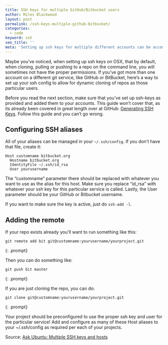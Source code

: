 ```yaml
---
title: SSH keys for multiple GitHub/Bitbucket users
author: Miles Blackwood
layout: post
permalink: /ssh-keys-multiple-github-bitbucket/
categories:
  - code
keyword: ssh
seo_title: ''
meta: 'Setting up ssh keys for multiple different accounts can be accomplished through use of an ssh config file, which you can configure on the OSX command line.'
---
```


Maybe you’ve noticed, when setting up ssh keys on OSX, that by default, when cloning, pulling or pushing to a repo on the command line, you will sometimes not have the proper permissions. If you’ve got more than one account on a different git service, like GitHub or BitBucket, here’s a way to set up your ssh config to allow for dynamic cloning of repos as those particular users.

Before you read the next section, make sure that you’ve set up ssh-keys as provided and added them to your accounts. This guide won’t cover that, as its already been covered in great length over at GitHub: [Generating SSH Keys](https://help.github.com/articles/generating-ssh-keys/). Follow this guide and you can’t go wrong.

## Configuring SSH aliases

All of your aliases can be managed in your `~/.ssh/config`. If you don’t have that file, create it:

~~~
Host customname bitbucket.org
  Hostname bitbucket.org
  IdentityFile ~/.ssh/id_rsa
  User yourusername
~~~

The “customname” parameter there should be replaced with whatever you want to use as the alias for this host. Make sure you replace “id_rsa” with whatever your ssh key for this particular service is called. Lastly, the User parameter should be your GitHub or Bitbucket username.

If you want to make sure the key is active, just do `ssh-add -l`.

## Adding the remote

If your repo exists already you’ll want to run something like this:

~~~
git remote add bit git@customname:yourusername/yourproject.git
~~~
{: .prompt}

Then you can do something like:

~~~
git push bit master
~~~
{: .prompt}

If you are just cloning the repo, you can do:

~~~
git clone git@customname:yourusername/yourproject.git
~~~
{: .prompt}

Your project should be preconfigured to use the proper ssh key and user for the particular service! Add and configure as many of these Host aliases to your ~/.ssh/config as required per each of your projects.

Source: [Ask Ubuntu: Multiple SSH keys and hosts](https://askubuntu.com/questions/269140/how-to-use-multiple-ssh-keys-with-different-accounts-and-hosts)